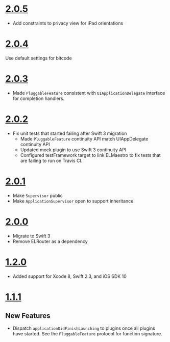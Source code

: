 # [2.0.5](https://github.com/Electrode-iOS/ELMaestro/releases/tag/v2.0.5)

- Add constraints to privacy view for iPad orientations

# [2.0.4](https://github.com/Electrode-iOS/ELMaestro/releases/tag/v2.0.4)

Use default settings for bitcode

# [2.0.3](https://github.com/Electrode-iOS/ELMaestro/releases/tag/v2.0.3)

- Made `PluggableFeature` consistent with `UIApplicationDelegate` interface for completion handlers.

# [2.0.2](https://github.com/Electrode-iOS/ELMaestro/releases/tag/v2.0.2)

- Fix unit tests that started failing after Swift 3 migration
  - Made `PluggableFeature` continuity API match UIAppDelegate continuity API
  - Updated mock plugin to use Swift 3 continuity API
  - Configured testFramework target to link ELMaestro to fix tests that are failing to run on Travis CI.

# [2.0.1](https://github.com/Electrode-iOS/ELMaestro/releases/tag/v2.0.1)

- Make `Supervisor` public
- Make `ApplicationSupervisor` open to support inheritance

# [2.0.0](https://github.com/Electrode-iOS/ELMaestro/releases/tag/v2.0.0)

- Migrate to Swift 3
- Remove ELRouter as a dependency

# [1.2.0](https://github.com/Electrode-iOS/ELMaestro/releases/tag/v1.2.0)

- Added support for Xcode 8, Swift 2.3, and iOS SDK 10

# [1.1.1](https://github.com/Electrode-iOS/ELMaestro/releases/tag/v1.2.1)

## New Features

-  Dispatch `applicationDidFinishLaunching` to plugins once all plugins have started.  See the `PluggableFeature` protocol for function signature.
